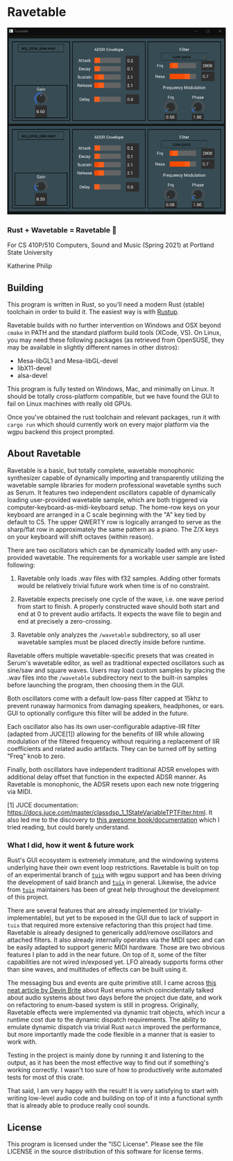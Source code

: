# Ravetable

![Screenshot of Ravetable](screenshot.png)

### Rust + Wavetable = Ravetable 🦀

For CS 410P/510 Computers, Sound and Music (Spring 2021) at Portland State University

Katherine Philip

## Building
This program is written in Rust, so you'll need a modern Rust (stable) toolchain in order to build it. The easiest way is with [Rustup](https://rustup.rs/).

Ravetable builds with no further intervention on Windows and OSX beyond `cmake` in PATH and the standard platform build tools (XCode, VS). On Linux, you may need these following packages (as retrieved from OpenSUSE, they may be available in slightly different names in other distros):

- Mesa-libGL1 and Mesa-libGL-devel
- libX11-devel
- alsa-devel

This program is fully tested on Windows, Mac, and minimally on Linux. It should be totally cross-platform compatible, but we have found the GUI to fail on Linux machines with really old GPUs.

Once you've obtained the rust toolchain and relevant packages, run it with `cargo run` which should currently work on every major platform via the wgpu backend this project prompted. 


## About Ravetable

Ravetable is a basic, but totally complete, wavetable monophonic synthesizer capable of dynamically importing and transparently utilizing the wavetable sample libraries for modern professional wavetable synths such as Serum. It features two independent oscillators capable of dynamically loading user-provided wavetable sample, which are both triggered via computer-keyboard-as-midi-keyboard setup. The home-row keys on your keyboard are arranged in a C scale beginning with the "A" key tied by default to C5. The upper QWERTY row is logically arranged to serve as the sharp/flat row in approximately the same pattern as a piano. The Z/X keys on your keyboard will shift octaves (within reason).

There are two oscillators which can be dynamically loaded with any user-provided wavetable. The requirements for a workable user sample are listed following:

1) Ravetable only loads .wav files with f32 samples. Adding other formats would be relatively trivial future work when time is of no constraint.

2) Ravetable expects precisely one cycle of the wave, i.e. one wave period from start to finish. A properly constructed wave should both start and end at 0 to prevent audio artifacts. It expects the wave file to begin and end at precisely a zero-crossing.

3) Ravetable only analyzes the `/wavetable` subdirectory, so all user wavetable samples must be placed directly inside before runtime.

Ravetable offers multiple wavetable-specific presets that was created in Serum's wavetable editor, as well as traditional expected oscillators such as sine/saw and square waves. Users may load custom samples by placing the .wav files into the `/wavetable` subdirectory next to the built-in samples before launching the program, then choosing them in the GUI.

Both oscillators come with a default low-pass filter capped at 15khz to prevent runaway harmonics from damaging speakers, headphones, or ears. GUI to optionally configure this filter will be added in the future.

Each oscillator also has its own user-configurable adaptive-IIR filter (adapted from JUCE[1]) allowing for the benefits of IIR while allowing modulation of the filtered frequency without requiring a replacement of IIR coefficients and related audio artifacts. They can be turned off by setting "Freq" knob to zero.

Finally, both oscillators have independent traditional ADSR envelopes with additional delay offset that function in the expected ADSR manner. As Ravetable is monophonic, the ADSR resets upon each new note triggering via MIDI.

[1] JUCE documentation: https://docs.juce.com/master/classdsp_1_1StateVariableTPTFilter.html. It also led me to the discovery to [this awesome book/documentation](https://www.native-instruments.com/fileadmin/ni_media/downloads/pdf/VAFilterDesign_1.1.1.pdf) which I tried reading, but could barely understand.

### What I did, how it went & future work

Rust's GUI ecosystem is extremely immature, and the windowing systems underlying have their own event loop restrictions. Ravetable is built on top of an experimental branch of [`tuix`](https://github.com/geom3trik/tuix) with wgpu support and has been driving the development of said branch and [`tuix`](https://github.com/geom3trik/tuix) in general. Likewise, the advice from [`tuix`](https://github.com/geom3trik/tuix) maintainers has been of great help throughout the development of this project.

There are several features that are already implemented (or trivially-implementable), but yet to be exposed in the GUI due to lack of support in `tuix` that required more extensive refactoring than this project had time. Ravetable is already designed to generically add/remove oscillators and attached filters. It also already internally operates via the MIDI spec and can be easily adapted to support generic MIDI hardware. Those are two obvious features I plan to add in the near future. On top of it, some of the filter capabilities are not wired in/exposed yet. LFO already supports forms other than sine waves, and multitudes of effects can be built using it.

The messaging bus and events are quite primitive still. I came across [this neat article by Devin Brite](https://dwbrite.com/blog/post/rust%20enums%20by%20example) about Rust enums which coincidentally talked about audio systems about two days before the project due date, and work on refactoring to enum-based system is still in progress. Originally, Ravetable effects were implemented via dynamic trait objects, which incur a runtime cost due to the dynamic dispatch requirements. The ability to emulate dynamic dispatch via trivial Rust `match` improved the performance, but more importantly made the code flexible in a manner that is easier to work with.

Testing in the project is mainly done by running it and listening to the output, as it has been the most effective way to find out if something's working correctly. I wasn't too sure of how to productively write automated tests for most of this crate.

That said, I am very happy with the result! It is very satisfying to start with writing low-level audio code and building on top of it into a functional synth that is already able to produce really cool sounds.

## License

This program is licensed under the "ISC License". Please see the file LICENSE in the source distribution of this software for license terms.
